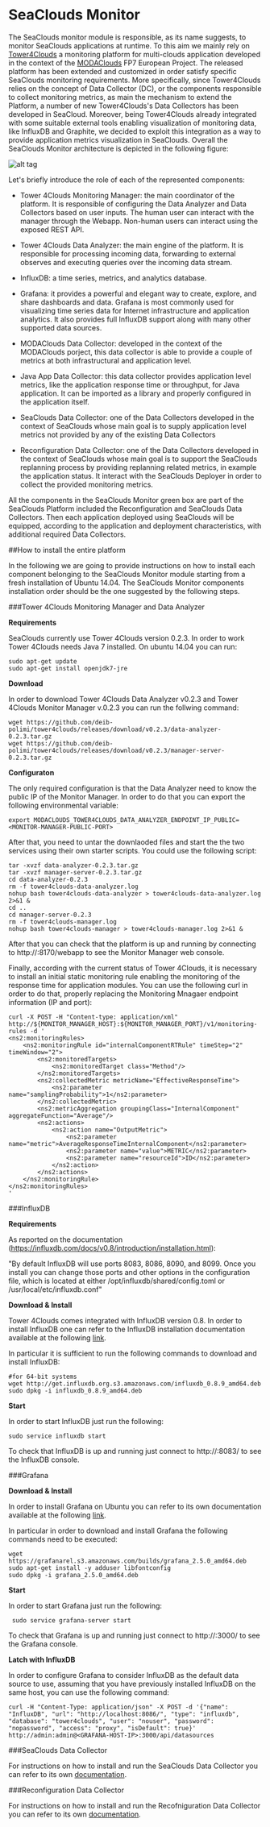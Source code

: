 SeaClouds Monitor
==================

The SeaClouds monitor module is responsible, as its name suggests, to monitor SeaClouds applications at runtime. To this aim we mainly rely on [Tower4Clouds](https://github.com/deib-polimi/tower4clouds/) a monitoring platform for multi-clouds application developed in the context of the [MODAClouds](http://www.modaclouds.eu) FP7 European Project. The released platform has been extended and customized in order satisfy specific SeaClouds monitoring requirements. More specifically, since Tower4Clouds relies on the concept of Data Collector (DC), or the components responsible to collect monitoring metrics, as main the mechanism to extend the Platform, a number of new Tower4Clouds's Data Collectors has been developed in SeaCloud. Moreover, being Tower4Clouds already integrated with some suitable external tools enabling visualization of monitoring data, like InfluxDB and Graphite, we decided to exploit this integration as a way to provide application metrics visualization in SeaClouds.
Overall the SeaClouds Monitor architecture is depicted in the following figure:

![alt tag](seaclouds-monitor.png "Optional title")

Let's briefly introduce the role of each of the represented components:

- Tower 4Clouds Monitoring Manager: the main coordinator of the platform. It is responsible of configuring the Data Analyzer and Data Collectors based on user inputs. The human user can interact with the manager through the Webapp. Non-human users can interact using the exposed REST API. 

- Tower 4Clouds Data Analyzer: the main engine of the platform. It is responsible for processing incoming data, forwarding to external observes and executing queries over the incoming data stream.

- InfluxDB: a time series, metrics, and analytics database.

- Grafana: it provides a powerful and elegant way to create, explore, and share dashboards and data. Grafana is most commonly used for visualizing time series data for Internet infrastructure and application analytics. It also provides full InfluxDB support along with many other supported data sources.

- MODAClouds Data Collector: developed in the context of the MODAClouds porject, this data collector is able to provide a couple of metrics at both infrastructural and application level. 

- Java App Data Collector: this data collector provides application level metrics, like the application response time or throughput, for Java application. It can be imported as a library and properly configured in the application itself.

- SeaClouds Data Collector: one of the Data Collectors developed in the context of SeaClouds whose main goal is to supply application level metrics not provided by any of the existing Data Collectors

- Reconfiguration Data Collector: one of the Data Collectors developed in the context of SeaClouds whose main goal is to support the SeaClouds replanning process by providing replanning related metrics, in example the application status. It interact with the SeaClouds Deployer in order to collect the provided monitoring metrics.


All the components in the SeaClouds Monitor green box are part of the SeaClouds Platform included the Reconfiguration and SeaClouds Data Collectors. Then each application deployed using SeaClouds will be equipped, according to the application and deployment characteristics, with additional required Data Collectors. 


##How to install the entire platform

In the following we are going to provide instructions on how to install each component belonging to the SeaClouds Monitor module starting from a fresh installation of Ubuntu 14.04. The SeaClouds Monitor components installation order should be the one suggested by the following steps.

###Tower 4Clouds Monitoring Manager and Data Analyzer

**Requirements**

SeaClouds currently use Tower 4Clouds version 0.2.3. In order to work Tower 4Clouds needs Java 7 installed. On ubuntu 14.04 you can run:

    sudo apt-get update
    sudo apt-get install openjdk7-jre

**Download**

In order to download Tower 4Clouds Data Analyzer v0.2.3 and Tower 4Clouds Monitor Manager v.0.2.3 you can run the follwing command:

    wget https://github.com/deib-polimi/tower4clouds/releases/download/v0.2.3/data-analyzer-0.2.3.tar.gz
    wget https://github.com/deib-polimi/tower4clouds/releases/download/v0.2.3/manager-server-0.2.3.tar.gz

**Configuraton**

The only required configuration is that the Data Analyzer need to know the public IP of the Monitor Manager. In order to do that you can export the following environmental variable:

    export MODACLOUDS_TOWER4CLOUDS_DATA_ANALYZER_ENDPOINT_IP_PUBLIC=<MONITOR-MANAGER-PUBLIC-PORT>

After that, you need to untar the downlaoded files and start the the two services using their own starter scripts. You could use the following script:

    tar -xvzf data-analyzer-0.2.3.tar.gz
    tar -xvzf manager-server-0.2.3.tar.gz
    cd data-analyzer-0.2.3
    rm -f tower4clouds-data-analyzer.log
    nohup bash tower4clouds-data-analyzer > tower4clouds-data-analyzer.log 2>&1 &
    cd ..
    cd manager-server-0.2.3
    rm -f tower4clouds-manager.log
    nohup bash tower4clouds-manager > tower4clouds-manager.log 2>&1 &

After that you can check that the platform is up and running by connecting to http://<MONITOR-MANAGER-HOST-IP>:8170/webapp to see the Monitor Manager web console.

Finally, according with the current status of Tower 4Clouds, it is necessary to install an initial static monitoring rule enabling the monitoring of the response time for application modules. You can use the following curl in order to do that, properly replacing the Monitoring Mnagaer endpoint information (IP and port):

    curl -X POST -H "Content-type: application/xml" http://${MONITOR_MANAGER_HOST}:${MONITOR_MANAGER_PORT}/v1/monitoring-rules -d '
    <ns2:monitoringRules>
        <ns2:monitoringRule id="internalComponentRTRule" timeStep="2" timeWindow="2">
            <ns2:monitoredTargets>
                <ns2:monitoredTarget class="Method"/>
            </ns2:monitoredTargets>
            <ns2:collectedMetric metricName="EffectiveResponseTime">
                <ns2:parameter name="samplingProbability">1</ns2:parameter>
            </ns2:collectedMetric>
            <ns2:metricAggregation groupingClass="InternalComponent" aggregateFunction="Average"/>
            <ns2:actions>
                <ns2:action name="OutputMetric">
                    <ns2:parameter name="metric">AverageResponseTimeInternalComponent</ns2:parameter>
                    <ns2:parameter name="value">METRIC</ns2:parameter>
                    <ns2:parameter name="resourceId">ID</ns2:parameter>
                </ns2:action>
            </ns2:actions>
        </ns2:monitoringRule>
    </ns2:monitoringRules>
    '    

###InfluxDB

**Requirements**

As reported on the documentation (https://influxdb.com/docs/v0.8/introduction/installation.html):

"By default InfluxDB will use ports 8083, 8086, 8090, and 8099. Once you install you can change those ports and other options in the configuration file, which is located at either /opt/influxdb/shared/config.toml or /usr/local/etc/influxdb.conf"

**Download & Install**

Tower 4Clouds comes integrated with InfluxDB version 0.8. In order to install InfluxDB one can refer to the InfluxDB installation documentation available at the following [link](https://influxdb.com/docs/v0.8/introduction/installation.html#ubuntu-debian).

In particular it is sufficient to run the following commands to download and install InfluxDB:

    #for 64-bit systems
    wget http://get.influxdb.org.s3.amazonaws.com/influxdb_0.8.9_amd64.deb
    sudo dpkg -i influxdb_0.8.9_amd64.deb

**Start**

In order to start InfluxDB just run the following:

    sudo service influxdb start

To check that InfluxDB is up and running just connect to http://<INFLUXDB-HOST-IP>:8083/ to see the InfluxDB console.


###Grafana

**Download & Install**
 
In order to install Grafana on Ubuntu you can refer to its own documentation available at the following [link](http://docs.grafana.org/installation/debian/). 

In particular in order to download and install Grafana the following commands need to be executed:

    wget https://grafanarel.s3.amazonaws.com/builds/grafana_2.5.0_amd64.deb
    sudo apt-get install -y adduser libfontconfig
    sudo dpkg -i grafana_2.5.0_amd64.deb

**Start**

In order to start Grafana just run the following:

     sudo service grafana-server start

To check that Grafana is up and running just connect to http://<GRAFANA-HOST-IP>:3000/ to see the Grafana console.



**Latch with InfluxDB**

In order to configure Grafana to consider InfluxDB as the default data source to use, assuming that you have previously installed InfluxDB on the same host, you can use the following command:

    curl -H "Content-Type: application/json" -X POST -d '{"name": "InfluxDB", "url": "http://localhost:8086/", "type": "influxdb", "database": "tower4clouds", "user": "nouser", "password": "nopassword", "access": "proxy", "isDefault": true}' http://admin:admin@<GRAFANA-HOST-IP>:3000/api/datasources

###SeaClouds Data Collector

For instructions on how to install and run the SeaClouds Data Collector you can refer to its own [documentation](https://github.com/SeaCloudsEU/SeaCloudsPlatform/tree/master/monitor/nuro-data-collector).

###Reconfiguration Data Collector

For instructions on how to install and run the Recofniguration Data Collector you can refer to its own [documentation](https://github.com/SeaCloudsEU/SeaCloudsPlatform/tree/master/monitor/reconfiguration-data-collector).

